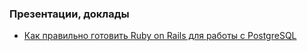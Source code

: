 ### Презентации, доклады
- [Как правильно готовить Ruby on Rails для работы с PostgreSQL](https://pgday.ru/files/papers/27/rails.postgresql_pgday_2015.pdf)
